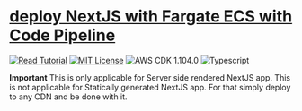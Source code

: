 # [deploy NextJS with Fargate ECS with Code Pipeline](https://apoorv.blog/nextjs-fargate-codepipline-cdk/)

[![Read Tutorial](https://badgen.now.sh/badge/Read/Tutorial/purple)](https://apoorv.blog/nextjs-fargate-codepipline-cdk/)
[![MIT License](https://badgen.now.sh/badge/License/MIT/blue)](https://github.com/apoorvmote/cdk-examples/blob/master/License.md)
![AWS CDK 1.104.0](https://badgen.net/badge/aws-cdk/1.104.0/yellow)
![Typescript](https://badgen.net/badge/icon/typescript?icon=typescript&label)

**Important** This is only applicable for Server side rendered NextJS app. This is not applicable for Statically generated NextJS app. For that simply deploy to any CDN and be done with it.